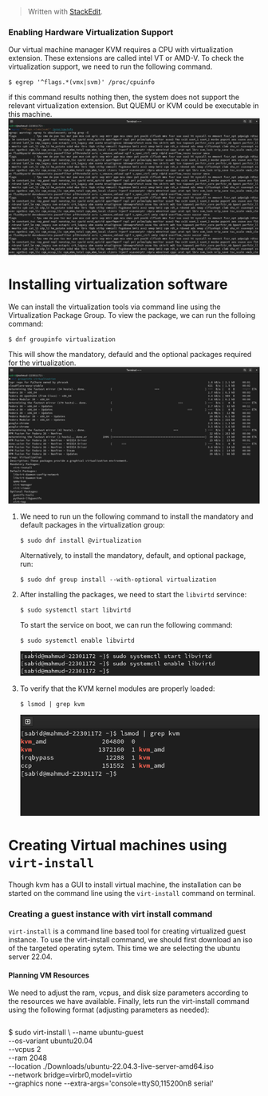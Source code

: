 > Written with [StackEdit](https://stackedit.io/).
### Enabling Hardware Virtualization Support
Our virtual machine manager KVM requires a CPU with virtualization extension. These extensions are called intel VT or AMD-V. To check the virtualization support, we need to run the following command.
```
$ egrep '^flags.*(vmx|svm)' /proc/cpuinfo
```
if this command results nothing then, the system does not support the relevant virtualization extension. But QUEMU or KVM could be executable in this machine.
![Screenshot from 2023-10-14 15-00-39.png](https://github.com/SabidMahmud/CSE484_Cloud-Computing/blob/main/Everything%20is%20virtual%3F/Screenshot%20from%202023-10-14%2015-00-39.png?raw=true)
# Installing virtualization software
We can install the virtualization tools via command line using the Virtualization Package Group. To view the package, we can run the folloing command:
```
$ dnf groupinfo virtualization
```
This will show the mandatory, defauld and the optional packages required for the virtualization.
![dnf groupinfo virtualization.png](https://github.com/SabidMahmud/CSE484_Cloud-Computing/blob/main/Everything%20is%20virtual%3F/dnf%20groupinfo%20virtualization.png?raw=true)
1. We need to run un the following command to install the mandatory and default packages in the virtualization group:
	```
	$ sudo dnf install @virtualization
	```
	Alternatively, to install the mandatory, default, and optional package, run:
	```
	$ sudo dnf group install --with-optional virtualization
	```
2. After installing the packages, we need to start the `libvirtd` servince:
	```
	$ sudo systemctl start libvirtd
	```
	To start the service on boot, we can run the following command:
	```
	$ sudo systemctl enable libvirtd
	```
	![systemctl libvirtd.png](https://github.com/SabidMahmud/CSE484_Cloud-Computing/blob/main/Everything%20is%20virtual%3F/systemctl%20libvirtd.png?raw=true)

3. To verify that the KVM kernel modules are properly loaded:
	```
	$ lsmod | grep kvm
	```
	![grepkvm.png](https://github.com/SabidMahmud/CSE484_Cloud-Computing/blob/main/Everything%20is%20virtual%3F/grepkvm.png?raw=true)

# Creating Virtual machines using `virt-install`
Though kvm has a GUI to install virtual machine, the installation can be started on the command line using the `virt-install` command on terminal.
### Creating a guest instance with virt install command
`virt-install` is a command line based tool for creating virtualized guest instance. 
To use the virt-install command, we should first download an iso of the targeted  operating sytem. This time we are selecting the ubuntu server 22.04.
#### Planning VM Resources
We need to adjust the ram, vcpus, and disk size parameters according to the resources we have available. Finally, lets run the virt-install command using the following format (adjusting parameters as needed):
```
```
$ sudo virt-install \ 
--name ubuntu-guest\
--os-variant ubuntu20.04\
--vcpus 2\
--ram 2048\
--location ./Downloads/ubuntu-22.04.3-live-server-amd64.iso\
--network bridge=virbr0,model=virtio\
--graphics none --extra-args='console=ttyS0,115200n8 serial'
```
```



<!--stackedit_data:
eyJoaXN0b3J5IjpbMTc2MTk5NzE3MSwxODI4NDQ5ODU3LDE0ND
c2NzE2MjEsMjA2Mzk2NDg4OSwtMTY3NDI3MTU2OCwtMjExODg0
NjAyOCwtMTQ2MjU2NjI2N119
-->